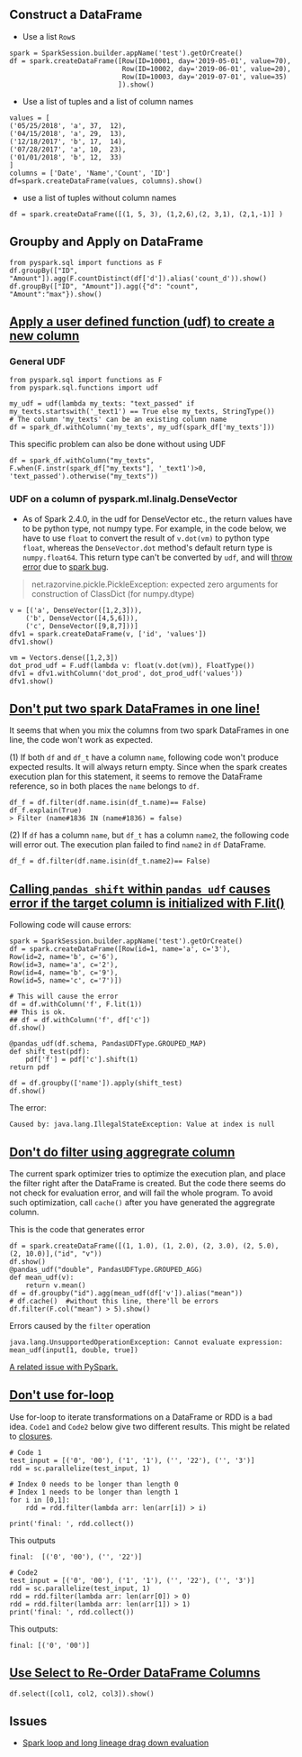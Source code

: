 ## Construct a DataFrame
* Use a list `Row`s

```
spark = SparkSession.builder.appName('test').getOrCreate()
df = spark.createDataFrame([Row(ID=10001, day='2019-05-01', value=70),
                            Row(ID=10002, day='2019-06-01', value=20),
                            Row(ID=10003, day='2019-07-01', value=35)
                           ]).show()

```

* Use a list of tuples and a list of column names

```
values = [
('05/25/2018', 'a', 37,  12),
('04/15/2018', 'a', 29,  13),
('12/18/2017', 'b', 17,  14),
('07/28/2017', 'a', 10,  23),
('01/01/2018', 'b', 12,  33)
]
columns = ['Date', 'Name','Count', 'ID']
df=spark.createDataFrame(values, columns).show()
```

* use a list of tuples without column names
```
df = spark.createDataFrame([(1, 5, 3), (1,2,6),(2, 3,1), (2,1,-1)] )
```


## Groupby and Apply on DataFrame

```
from pyspark.sql import functions as F
df.groupBy(["ID", "Amount"]).agg(F.countDistinct(df['d']).alias('count_d')).show()
df.groupBy(["ID", "Amount"]).agg({"d": "count", "Amount":"max"}).show()

```

## [Apply a user defined function (udf) to create a new column](https://stackoverflow.com/questions/57095416/what-is-wrong-with-this-function-on-pyspark/57097490#57097490)
### General UDF
```
from pyspark.sql import functions as F
from pyspark.sql.functions import udf

my_udf = udf(lambda my_texts: "text_passed" if my_texts.startswith('_text1') == True else my_texts, StringType())
# The column 'my_texts' can be an existing column name
df = spark_df.withColumn('my_texts', my_udf(spark_df['my_texts']))
```

This specific problem can also be done without using UDF
```
df = spark_df.withColumn("my_texts", F.when(F.instr(spark_df["my_texts"], '_text1')>0, 'text_passed').otherwise("my_texts"))
```

### UDF on a column of pyspark.ml.linalg.DenseVector

* As of Spark 2.4.0, in the udf for DenseVector etc., the return values have to be python type, not numpy type. 
For example, in the code below, we have to use `float` to convert the result of `v.dot(vm)` to python type `float`, whereas the `DenseVector.dot` method's default return type is `numpy.float64`. This return type can't be converted by `udf`, and will [throw error](https://stackoverflow.com/questions/44150375/converting-row-into-list-rdd-in-pyspark) due to [spark bug](https://issues.apache.org/jira/browse/SPARK-12157).
> net.razorvine.pickle.PickleException: expected zero arguments for construction of ClassDict (for numpy.dtype)

```
v = [('a', DenseVector([1,2,3])),
    ('b', DenseVector([4,5,6])),
    ('c', DenseVector([9,8,7]))]
dfv1 = spark.createDataFrame(v, ['id', 'values'])
dfv1.show()

vm = Vectors.dense([1,2,3])
dot_prod_udf = F.udf(lambda v: float(v.dot(vm)), FloatType())
dfv1 = dfv1.withColumn('dot_prod', dot_prod_udf('values'))
dfv1.show()
```


## [Don't put two spark DataFrames in one line!](https://stackoverflow.com/questions/57093177/pyspark-isin-with-column-in-argument-doesnt-exclude-rows)

It seems that when you mix the columns from two spark DataFrames in one line, the code won't work as expected. 

(1) If both `df` and `df_t` have a column `name`, following code won't produce expected results. It will always return empty. 
Since when the spark creates execution plan for this statement, it seems to remove the DataFrame reference, so in both places the `name` belongs to `df`.

```
df_f = df.filter(df.name.isin(df_t.name)== False)
df_f.explain(True)
> Filter (name#1836 IN (name#1836) = false)
```

(2) If `df` has a column `name`, but `df_t` has a column `name2`, the following code will error out. The execution plan failed to find `name2` in `df` DataFrame.
```
df_f = df.filter(df.name.isin(df_t.name2)== False)
```

## [Calling `pandas shift` within `pandas_udf` causes error if the target column is initialized with F.lit()](https://stackoverflow.com/questions/57152199/value-at-index-is-null-error-when-using-pd-shift-inside-pandas-udf)

Following code will cause errors:
```
spark = SparkSession.builder.appName('test').getOrCreate()
df = spark.createDataFrame([Row(id=1, name='a', c='3'),
Row(id=2, name='b', c='6'),
Row(id=3, name='a', c='2'),
Row(id=4, name='b', c='9'),
Row(id=5, name='c', c='7')])

# This will cause the error
df = df.withColumn('f', F.lit(1))
## This is ok.
## df = df.withColumn('f', df['c'])
df.show()

@pandas_udf(df.schema, PandasUDFType.GROUPED_MAP)
def shift_test(pdf):
    pdf['f'] = pdf['c'].shift(1)
return pdf

df = df.groupby(['name']).apply(shift_test)
df.show()

```
The error:
```
Caused by: java.lang.IllegalStateException: Value at index is null
```

## [Don't do filter using aggregrate column](https://stackoverflow.com/questions/57144409/filtering-a-dataframe-after-groupby-and-user-define-aggregate-function-in-pyspar)

The current spark optimizer tries to optimize the execution plan, and place the filter right after the DataFrame is created. But the code there seems do not check for evaluation error, and will fail the whole program. To avoid such optimization, call `cache()` after you have generated the aggregrate column.

This is the code that generates error
```
df = spark.createDataFrame([(1, 1.0), (1, 2.0), (2, 3.0), (2, 5.0), (2, 10.0)],("id", "v"))
df.show()
@pandas_udf("double", PandasUDFType.GROUPED_AGG)
def mean_udf(v):
    return v.mean()
df = df.groupby("id").agg(mean_udf(df['v']).alias("mean"))
# df.cache()  #without this line, there'll be errors
df.filter(F.col("mean") > 5).show()
```

Errors caused by the `filter` operation
```
java.lang.UnsupportedOperationException: Cannot evaluate expression: mean_udf(input[1, double, true])
```
[A related issue with PySpark.](https://issues.apache.org/jira/browse/SPARK-17100)

## [Don't use for-loop](https://stackoverflow.com/questions/57154430/how-to-apply-multiple-filters-in-a-for-loop-for-pyspark)

Use for-loop to iterate transformations on a DataFrame or RDD is a bad idea. `Code1` and `Code2` below give two different results.
This might be related to [closures](https://spark.apache.org/docs/2.2.1/rdd-programming-guide.html#understanding-closures-).
```
# Code 1
test_input = [('0', '00'), ('1', '1'), ('', '22'), ('', '3')]
rdd = sc.parallelize(test_input, 1)

# Index 0 needs to be longer than length 0
# Index 1 needs to be longer than length 1
for i in [0,1]:
    rdd = rdd.filter(lambda arr: len(arr[i]) > i)   

print('final: ', rdd.collect())
```
This outputs
```
final:  [('0', '00'), ('', '22')]
```

```
# Code2
test_input = [('0', '00'), ('1', '1'), ('', '22'), ('', '3')]
rdd = sc.parallelize(test_input, 1)
rdd = rdd.filter(lambda arr: len(arr[0]) > 0)
rdd = rdd.filter(lambda arr: len(arr[1]) > 1)
print('final: ', rdd.collect())
```
This outputs:
```
final: [('0', '00')]
```

## [Use Select to Re-Order DataFrame Columns](https://stackoverflow.com/questions/42912156/python-pyspark-data-frame-rearrange-columns)

```
df.select([col1, col2, col3]).show()
```

## Issues
* [Spark loop and long lineage drag down evaluation](https://stackoverflow.com/q/57299160/3508427)
